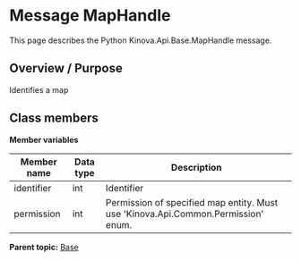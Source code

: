 # Message MapHandle

This page describes the Python Kinova.Api.Base.MapHandle message.

## Overview / Purpose

Identifies a map

## Class members

 **Member variables** 

|Member name|Data type|Description|
|-----------|---------|-----------|
|identifier|int|Identifier|
|permission|int|Permission of specified map entity. Must use 'Kinova.Api.Common.Permission' enum.|

**Parent topic:** [Base](../references/summary_Base.md)

